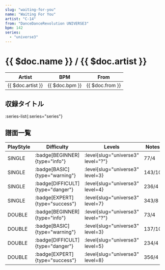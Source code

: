 ```yaml
---
slug: "waiting-for-you"
name: "Waiting For You"
artist: "C-14"
from: "DanceDanceRevolution UNIVERSE3"
bpm: 142
series:
  - "universe3"
---
```


# {{ $doc.name }} / {{ $doc.artist }}

|Artist|BPM|From|
|------|---|----|
|{{ $doc.artist }}|{{ $doc.bpm }}|{{ $doc.from }}|

## 収録タイトル

:series-list{:series="series"}

## 譜面一覧

|PlayStyle|Difficulty|Levels|Notes|Movie|
|---------|----------|------|-----|-----|
|SINGLE| :badge[BEGINNER]{type="info"}|<div class="field is-grouped is-grouped-multiline"> :level{slug="universe3" level="?"}</div>|77/4||
|SINGLE| :badge[BASIC]{type="warning"}|<div class="field is-grouped is-grouped-multiline"> :level{slug="universe3" level=3}</div>|143/10||
|SINGLE| :badge[DIFFICULT]{type="danger"}|<div class="field is-grouped is-grouped-multiline"> :level{slug="universe3" level=4}</div>|236/4||
|SINGLE| :badge[EXPERT]{type="success"}|<div class="field is-grouped is-grouped-multiline"> :level{slug="universe3" level=7}</div>|343/8||
|DOUBLE| :badge[BEGINNER]{type="info"}|<div class="field is-grouped is-grouped-multiline"> :level{slug="universe3" level="?"}</div>|73/4||
|DOUBLE| :badge[BASIC]{type="warning"}|<div class="field is-grouped is-grouped-multiline"> :level{slug="universe3" level=3}</div>|137/10||
|DOUBLE| :badge[DIFFICULT]{type="danger"}|<div class="field is-grouped is-grouped-multiline"> :level{slug="universe3" level=5}</div>|234/4||
|DOUBLE| :badge[EXPERT]{type="success"}|<div class="field is-grouped is-grouped-multiline"> :level{slug="universe3" level=8}</div>|356/4||
